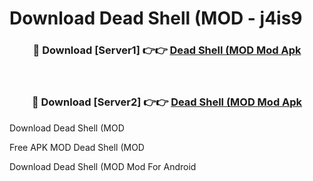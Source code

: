 # Download Dead Shell (MOD - j4is9



<div align="center">
<h3>🔴 Download [Server1] 👉👉 <a href="https://momento.my/?title=Dead_Shell_(MOD">Dead Shell (MOD Mod Apk</a></h3><br>

<h3>🔴 Download [Server2] 👉👉 <a href="https://momento.my/?title=Dead_Shell_(MOD">Dead Shell (MOD Mod Apk</a></h3>
</div>



Download Dead Shell (MOD 

Free APK MOD Dead Shell (MOD 

Download Dead Shell (MOD Mod For Android
